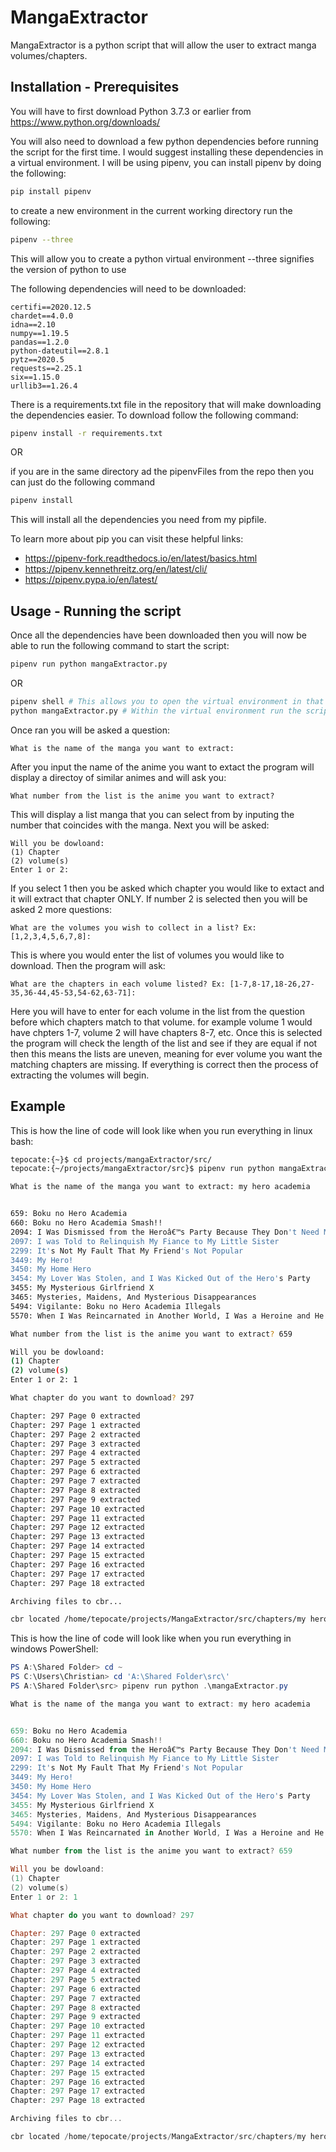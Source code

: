 # MangaExtractor

MangaExtractor is a python script that will allow the user to extract manga volumes/chapters.

## **Installation - Prerequisites**

You will have to first download Python 3.7.3 or earlier from https://www.python.org/downloads/

You will also need to download a few python dependencies before running the script for the first time. I would suggest installing these dependencies in a virtual environment. I will be using pipenv, you can install pipenv by doing the following:

```bash
pip install pipenv
```

to create a new environment in the current working directory run the following:

```bash
pipenv --three
```

This will allow you to create a python virtual environment --three signifies the version of python to use

The following dependencies will need to be downloaded:

```
certifi==2020.12.5
chardet==4.0.0
idna==2.10
numpy==1.19.5
pandas==1.2.0
python-dateutil==2.8.1
pytz==2020.5
requests==2.25.1
six==1.15.0
urllib3==1.26.4
```

There is a requirements.txt file in the repository that will make downloading the dependencies easier. To download follow the following command:

```bash
pipenv install -r requirements.txt
```

OR

if you are in the same directory ad the pipenvFiles from the repo then you can just do the following command

```Bash
pipenv install
```

This will install all the dependencies you need from my pipfile.

To learn more about pip you can visit these helpful links:

- https://pipenv-fork.readthedocs.io/en/latest/basics.html
- https://pipenv.kennethreitz.org/en/latest/cli/
- https://pipenv.pypa.io/en/latest/

## **Usage - Running the script**

Once all the dependencies have been downloaded then you will now be able to run the following command to start the script:

```bash
pipenv run python mangaExtractor.py
```

OR

```bash
pipenv shell # This allows you to open the virtual environment in that directory
python mangaExtractor.py # Within the virtual environment run the script
```

Once ran you will be asked a question:

```
What is the name of the manga you want to extract:
```
After you input the name of the anime you want to extact the program will display a directoy of similar animes and will ask you:

```
What number from the list is the anime you want to extract?
```

This will display a list manga that you can select from by inputing the number that coincides with the manga. Next you will be asked:

```
Will you be dowloand:
(1) Chapter
(2) volume(s)
Enter 1 or 2:
```

If you select 1 then you be asked which chapter you would like to extact and it will extract that chapter ONLY. If number 2 is selected then you will be asked 2 more questions:

```
What are the volumes you wish to collect in a list? Ex: [1,2,3,4,5,6,7,8]: 
```

This is where you would enter the list of volumes you would like to download. Then the program will ask:

```
What are the chapters in each volume listed? Ex: [1-7,8-17,18-26,27-35,36-44,45-53,54-62,63-71]:
```

Here you will have to enter for each volume in the list from the question before which chapters match to that volume. for example volume 1 would have chpters 1-7, volume 2 will have chapters 8-7, etc. Once this is selected the program will check the length of the list and see if they are equal if not then this means the lists are uneven, meaning for ever volume you want the matching chapters are missing. If everything is correct then the process of extracting the volumes will begin.


## Example

This is how the line of code will look like when you run everything in linux bash:

```Bash
tepocate:{~}$ cd projects/mangaExtractor/src/
tepocate:{~/projects/mangaExtractor/src}$ pipenv run python mangaExtractor.py

What is the name of the manga you want to extract: my hero academia


659: Boku no Hero Academia
660: Boku no Hero Academia Smash!!
2094: I Was Dismissed from the Heroâ€™s Party Because They Don't Need My Training Skills
2097: I was Told to Relinquish My Fiance to My Little Sister
2299: It's Not My Fault That My Friend's Not Popular
3449: My Hero!
3450: My Home Hero
3454: My Lover Was Stolen, and I Was Kicked Out of the Hero's Party
3455: My Mysterious Girlfriend X
3465: Mysteries, Maidens, And Mysterious Disappearances
5494: Vigilante: Boku no Hero Academia Illegals
5570: When I Was Reincarnated in Another World, I Was a Heroine and He Was a Hero

What number from the list is the anime you want to extract? 659

Will you be dowloand:
(1) Chapter
(2) volume(s)
Enter 1 or 2: 1

What chapter do you want to download? 297

Chapter: 297 Page 0 extracted
Chapter: 297 Page 1 extracted
Chapter: 297 Page 2 extracted
Chapter: 297 Page 3 extracted
Chapter: 297 Page 4 extracted
Chapter: 297 Page 5 extracted
Chapter: 297 Page 6 extracted
Chapter: 297 Page 7 extracted
Chapter: 297 Page 8 extracted
Chapter: 297 Page 9 extracted
Chapter: 297 Page 10 extracted
Chapter: 297 Page 11 extracted
Chapter: 297 Page 12 extracted
Chapter: 297 Page 13 extracted
Chapter: 297 Page 14 extracted
Chapter: 297 Page 15 extracted
Chapter: 297 Page 16 extracted
Chapter: 297 Page 17 extracted
Chapter: 297 Page 18 extracted

Archiving files to cbr...

cbr located /home/tepocate/projects/MangaExtractor/src/chapters/my hero academia/my hero academia c297.cbr

```

This is how the line of code will look like when you run everything in windows PowerShell:

```PowerShell
PS A:\Shared Folder> cd ~
PS C:\Users\Christian> cd 'A:\Shared Folder\src\'
PS A:\Shared Folder\src> pipenv run python .\mangaExtractor.py

What is the name of the manga you want to extract: my hero academia


659: Boku no Hero Academia
660: Boku no Hero Academia Smash!!
2094: I Was Dismissed from the Heroâ€™s Party Because They Don't Need My Training Skills
2097: I was Told to Relinquish My Fiance to My Little Sister
2299: It's Not My Fault That My Friend's Not Popular
3449: My Hero!
3450: My Home Hero
3454: My Lover Was Stolen, and I Was Kicked Out of the Hero's Party
3455: My Mysterious Girlfriend X
3465: Mysteries, Maidens, And Mysterious Disappearances
5494: Vigilante: Boku no Hero Academia Illegals
5570: When I Was Reincarnated in Another World, I Was a Heroine and He Was a Hero

What number from the list is the anime you want to extract? 659

Will you be dowloand:
(1) Chapter
(2) volume(s)
Enter 1 or 2: 1

What chapter do you want to download? 297

Chapter: 297 Page 0 extracted
Chapter: 297 Page 1 extracted
Chapter: 297 Page 2 extracted
Chapter: 297 Page 3 extracted
Chapter: 297 Page 4 extracted
Chapter: 297 Page 5 extracted
Chapter: 297 Page 6 extracted
Chapter: 297 Page 7 extracted
Chapter: 297 Page 8 extracted
Chapter: 297 Page 9 extracted
Chapter: 297 Page 10 extracted
Chapter: 297 Page 11 extracted
Chapter: 297 Page 12 extracted
Chapter: 297 Page 13 extracted
Chapter: 297 Page 14 extracted
Chapter: 297 Page 15 extracted
Chapter: 297 Page 16 extracted
Chapter: 297 Page 17 extracted
Chapter: 297 Page 18 extracted

Archiving files to cbr...

cbr located /home/tepocate/projects/MangaExtractor/src/chapters/my hero academia/my hero academia c297.cbr
